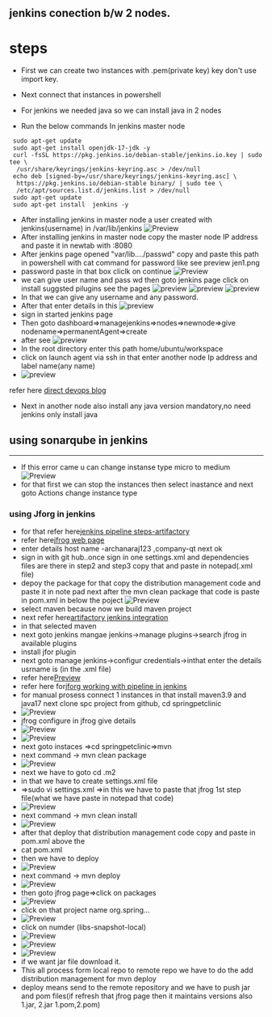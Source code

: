 jenkins conection b/w 2 nodes.
------------------------------ 
# steps

* First we can create two instances with .pem(private key) key don't use import key.

* Next connect that instances in powershell

* For jenkins we needed java so we can install java in 2 nodes

* Run the below commands In jenkins master node
```
 sudo apt-get update
 sudo apt-get install openjdk-17-jdk -y
 curl -fsSL https://pkg.jenkins.io/debian-stable/jenkins.io.key | sudo tee \
  /usr/share/keyrings/jenkins-keyring.asc > /dev/null
 echo deb [signed-by=/usr/share/keyrings/jenkins-keyring.asc] \
  https://pkg.jenkins.io/debian-stable binary/ | sudo tee \
  /etc/apt/sources.list.d/jenkins.list > /dev/null
 sudo apt-get update
 sudo apt-get install  jenkins -y
```
* After installing jenkins in master node a user created with jenkins(username) in  /var/lib/jenkins
![Preview](./jenkinsimages/jen1.png)
* After installing jenkins in master node copy the master node IP address and paste it in newtab with :8080
* After jenkins page opened "var/lib..../passwd" copy and paste this path in powershell with cat command for password like see preview jen1.png
* password paste in that box cliclk on continue
![Preview](./jenkinsimages/jen2.png)
* we can give user name and pass wd
then goto jenkins page click on install  suggsted pilugins  see the pages 
![preview](./jenkinsimages/jen3.png)
![preview](./jenkinsimages/jen4.png)
![preview](./jenkinsimages/jen5.png)
* In that we can give any username and any password.
* After that enter details in this
![preview](./jenkinsimages/jen6.png)
* sign in started jenkins page
* Then goto dashboard=>managejenkins=>nodes=>newnode=>give nodename=>permanentAgent=>create
* after see ![preview](./jenkinsimages/jen7.png)
* In the root directory enter this path home/ubuntu/workspace
* click on launch agent via ssh in that enter another node Ip address and label name(any name)
* ![preview](./jenkinsimages/jen8.png)
  
refer here [direct devops blog](https://directdevops.blog/2023/02/26/devops-classroomnotes-26-feb-2023/)

* Next in another node also install any java version mandatory,no need jenkins only install java




## using sonarqube in jenkins
--------------
* If this error came u can change instanse type micro to medium
  ![Preview](./jenkinsimages/error.png)
* for that first we can stop the instances then  select inastance and next goto Actions change instance type


### using Jforg in jenkins
* for that refer here[jenkins pipeline steps-artifactory](https://www.jenkins.io/doc/pipeline/steps/artifactory/#rtserver-creates-new-artifactory-server)
 * refer here[jfrog web page](https://landing.jfrog.com/register/trial-enterprise)
 * enter details host name -archanaraj123 ,company-qt next ok
 * sign in with git hub..once sign in one settings.xml and dependencies files are there in step2 and step3 copy that and paste in notepad(.xml file)
 * depoy the package for that copy the distribution management code and paste it in note pad next after the mvn clean package that code is paste in pom.xml in below the poject ![Preview](./jenkinsimages/jfrogmanual4.png)
 * select maven because now we build maven project
 * next refer here[artifactory jenkins integration](https://www.jfrog.com/confluence/display/JFROG/Jenkins+Artifactory+Plug-in)
 * in that selected maven
 * next goto jenkins mangae jenkins->manage plugins->search jfrog in available plugins
 * install jfor plugin 
 * next goto manage jenkins->configur credentials->inthat enter the details usrname is (in the .xml file)
 * refer here[Preview](./jenkinsimages/jfrog.png)
 * refer here for[jforg working with pipeline in jenkins](https://www.jfrog.com/confluence/display/JFROG/Working+With+Pipeline+Jobs+in+Jenkins)
 * for manual prosess connect 1 instances in that install maven3.9 and java17 next clone spc project from github, cd springpetclinic
 * ![Preview](./jenkinsimages/jformanual.png)
 * jfrog configure in jfrog give details
 * ![Preview](./jenkinsimages/jfrogjenkin1.png)
 * ![Preview](./jenkinsimages/jfrogjenkin2.png)
 * next goto instaces =>cd springpetclinic=>mvn 
 * next command -> mvn clean package
 * ![Preview](./jenkinsimages/jfrogmanual1.png)
 * next we have to goto cd .m2
 * in that we have to create settings.xml file 
 * =>sudo vi settings.xml   =>in this we have to paste that jfrog 1st step file(what we have paste in notepad that code)
 * ![Preview](jenkinsimages/jfrogmanual5.png)
 * next command -> mvn clean install
 * ![Preview](./jenkinsimages/jfrogmanual3.png)
 * after that  deploy that distribution management code copy and paste in pom.xml above the <project> 
 * cat pom.xml
 * then we have to deploy
 * ![Preview](./jenkinsimages/jfrogmanual4.png)
 * next command -> mvn deploy
 * ![Preview](./jenkinsimages/jfrogmanual2.png)
 * then goto jfrog page=>click on packages
 * ![Preview](./jenkinsimages/jfrogmanual6.png)
 * click on that project name org.spring...
 * ![Preview](./jenkinsimages/jfrogmanual7.png)
 * click on numder (libs-snapshot-local)
 * ![Preview](./jenkinsimages/jfrogmanual8.png)
 * ![Preview](./jenkinsimages/jfrogmanual9.png)
 * ![Preview](./jenkinsimages/jfrogmanual10.png)
 * if we want jar file download it.
 * This all process form local repo to remote repo we have to do the add distribution management for mvn deploy
 * deploy means send to the remote repository and we have to push jar and pom files(if refresh that jfrog page then it maintains versions also 1.jar, 2.jar 1.pom,2.pom)
  
 